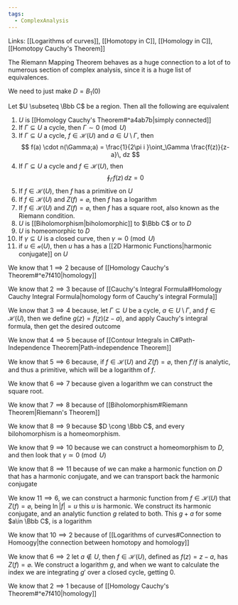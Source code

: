 ```yaml
---
tags:
  - ComplexAnalysis
---
```

Links: [[Logarithms of curves]], [[Homotopy in C]], [[Homology in C]], [[Homotopy Cauchy's Theorem]]

The Riemann Mapping Theorem behaves as a huge connection to a lot of to numerous section of complex analysis, since it is a huge list of equivalences.

We need to just make $D = B_1(0)$

Let $U \subseteq \Bbb C$ be a region. Then all the following are equivalent
1. $U$ is [[Homology Cauchy's Theorem#^a4ab7b|simply connected]]
2. If $\Gamma \subseteq U$ a cycle, then $\Gamma \sim 0 \pmod U$
3. If $\Gamma \subseteq U$ a cycle, $f \in \mathcal H(U)$ and $a \in U\setminus \Gamma$, then $$ f(a) \cdot n(\Gamma;a) = \frac{1}{2\pi i }\oint_\Gamma \frac{f(z)}{z-a}\, dz $$
4. If $\Gamma \subseteq U$ a cycle and $f \in \mathcal H(U)$, then $$ \oint_\Gamma f(z)\, dz =0$$
5. If $f\in \mathcal H(U)$, then $f$ has a primitive on $U$
6. If $f \in \mathcal H(U)$ and $Z(f) = \varnothing$, then $f$ has a logarithm
7. If $f \in \mathcal H(U)$ and $Z(f) = \varnothing$, then $f$ has a square root, also known as the Riemann condition.
8. $U$ is [[Biholomorphism|biholomorphic]] to $\Bbb C$ or to $D$
9. $U$ is homeomorphic to $D$
10. If $\gamma\subseteq U$ is a closed curve, then $\gamma \simeq 0 \pmod U$
11. if $u \in \mathcal a(U)$, then $u$ has a has a [[2D Harmonic Functions|harmonic conjugate]] on $U$

We know that $1 \implies 2$ because of [[Homology Cauchy's Theorem#^e7f410|homology]]

We know that $2 \implies 3$ because of [[Cauchy's Integral Formula#Homology Cauchy Integral Formula|homology form of Cauchy's integral Formula]] 

We know that $3 \implies 4$ because, let $\Gamma \subseteq U$ be a cycle, $a \in U\setminus \Gamma$, and $f\in \mathcal H(U)$, then we define $g(z) = f(z)(z-a)$, and apply Cauchy's integral formula, then get the desired outcome

We know that $4 \implies 5$ because of [[Contour Integrals in C#Path-Independence Theorem|Path-independence Theorem]]

We know that $5 \implies 6$ because, if $f \in \mathcal H(U)$ and $Z(f) = \varnothing$, then $f'/f$ is analytic, and thus a primitive, which will be a logarithm of $f$.

We know that $6 \implies 7$ because given a logarithm we can construct the square root.

We know that $7 \implies 8$ because of [[Biholomorphism#Riemann Theorem|Riemann's Theorem]] 

We know that $8 \implies 9$ because $D \cong \Bbb C$, and every bilohomorphism is a homeomorphism. 

We know that $9 \implies 10$ because we can construct a homeomorphism to $D$, and then look that $\gamma \simeq 0\pmod U$

We know that $8 \implies 11$ because of we can make a harmonic function on $D$ that has a harmonic conjugate, and we can transport back the harmonic conjugate

We know $11 \implies 6$, we can construct a harmonic function from $f \in \mathcal H(U)$ that $Z(f) = \varnothing$, being $\ln|f| = u$ this $u$ is harmonic. We construct its harmonic conjugate, and an analytic function $g$ related to both. This $g+a$ for some $a\in \Bbb C$, is a logarithm 

We know that $10 \implies 2$ because of [[Logarithms of curves#Connection to Homoogy|the connection between homotopy and homology]]

We know that $6 \implies 2$ let $a \not\in U$, then $f\in \mathcal H(U)$, defined as $f(z) = z-a$, has $Z(f) = \varnothing$. We construct a logarithm $g$, and when we want to calculate the index we are integrating $g'$ over a closed cycle, getting $0$.

We know that $2 \implies 1$ because of [[Homology Cauchy's Theorem#^e7f410|homology]]